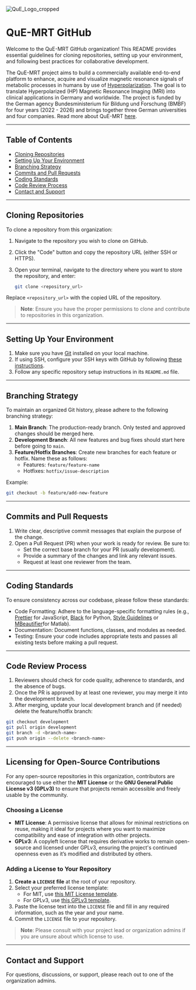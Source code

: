 ![QuE_Logo_cropped](https://user-images.githubusercontent.com/18266223/200273741-876ecea9-f357-4362-86be-5b38e9338ffc.png)

# QuE-MRT GitHub

Welcome to the QuE-MRT GitHub organization! This README provides essential guidelines for cloning repositories, setting up your environment, and following best practices for collaborative development.

The QuE-MRT project aims to build a commercially available end-to-end platform to enhance, acquire and visualize magnetic resonance signals of metabolic processes in humans by use of [Hyperpolarization](https://en.wikipedia.org/wiki/Hyperpolarization_(physics)). The goal is to translate Hyperpolarized (HP) Magnetic Resonance Imaging (MRI) into clinical applications in Germany and worldwide. The project is funded by the German agency Bundesministerium für Bildung und Forschung (BMBF) for four years (2022 - 2026) and brings together three German universities and four companies. Read more about QuE-MRT [here](https://www.quantentechnologien.de/forschung/foerderung/leuchtturmprojekte-der-quantenbasierten-messtechnik/que-mrt.html).

---

## Table of Contents

- [Cloning Repositories](#cloning-repositories)
- [Setting Up Your Environment](#setting-up-your-environment)
- [Branching Strategy](#branching-strategy)
- [Commits and Pull Requests](#commits-and-pull-requests)
- [Coding Standards](#coding-standards)
- [Code Review Process](#code-review-process)
- [Contact and Support](#contact-and-support)

---

## Cloning Repositories

To clone a repository from this organization:

1. Navigate to the repository you wish to clone on GitHub.
2. Click the "Code" button and copy the repository URL (either SSH or HTTPS).
3. Open your terminal, navigate to the directory where you want to store the repository, and enter:

    ```bash
    git clone <repository_url>
    ```

Replace `<repository_url>` with the copied URL of the repository.

> **Note**: Ensure you have the proper permissions to clone and contribute to repositories in this organization.

---

## Setting Up Your Environment

1. Make sure you have [Git](https://git-scm.com/downloads) installed on your local machine.
2. If using SSH, configure your SSH keys with GitHub by following [these instructions](https://docs.github.com/en/authentication/connecting-to-github-with-ssh).
3. Follow any specific repository setup instructions in its `README.md` file.

---

## Branching Strategy

To maintain an organized Git history, please adhere to the following branching strategy:

1. **Main Branch**: The production-ready branch. Only tested and approved changes should be merged here.
2. **Development Branch**: All new features and bug fixes should start here before going to `main`.
3. **Feature/Hotfix Branches**: Create new branches for each feature or hotfix. Name these as follows:
   - Features: `feature/feature-name`
   - Hotfixes: `hotfix/issue-description`

Example:

```bash
git checkout -b feature/add-new-feature
```

---
 
## Commits and Pull Requests

1. Write clear, descriptive commit messages that explain the purpose of the change.
2. Open a Pull Request (PR) when your work is ready for review. Be sure to:
   - Set the correct base branch for your PR (usually development).
   - Provide a summary of the changes and link any relevant issues.
   - Request at least one reviewer from the team.
  
---

## Coding Standards
To ensure consistency across our codebase, please follow these standards:

- Code Formatting: Adhere to the language-specific formatting rules (e.g., [Prettier](https://prettier.io/) for JavaScript, [Black](https://pypi.org/project/black/) for Python, [Style Guidelines](https://de.mathworks.com/matlabcentral/fileexchange/45047-matlab-style-guidelines-cheat-sheet) or [MBeautifier](https://github.com/davidvarga/MBeautifier)for Matlab).
- Documentation: Document functions, classes, and modules as needed.
- Testing: Ensure your code includes appropriate tests and passes all existing tests before making a pull request.

---

## Code Review Process
1. Reviewers should check for code quality, adherence to standards, and the absence of bugs.
2. Once the PR is approved by at least one reviewer, you may merge it into the development branch.
3. After merging, update your local development branch and (if needed) delete the feature/hotfix branch:
```bash
git checkout development
git pull origin development
git branch -d <branch-name>
git push origin --delete <branch-name>
```

---

## Licensing for Open-Source Contributions

For any open-source repositories in this organization, contributors are encouraged to use either the **MIT License** or the **GNU General Public License v3 (GPLv3)** to ensure that projects remain accessible and freely usable by the community. 

### Choosing a License

- **MIT License**: A permissive license that allows for minimal restrictions on reuse, making it ideal for projects where you want to maximize compatibility and ease of integration with other projects. 
- **GPLv3**: A copyleft license that requires derivative works to remain open-source and licensed under GPLv3, ensuring the project's continued openness even as it’s modified and distributed by others.

### Adding a License to Your Repository

1. **Create a `LICENSE` file** at the root of your repository.
2. Select your preferred license template:
   - For MIT, use [this MIT License template](https://choosealicense.com/licenses/mit/).
   - For GPLv3, use [this GPLv3 template](https://choosealicense.com/licenses/gpl-3.0/).
3. Paste the license text into the `LICENSE` file and fill in any required information, such as the year and your name.
4. Commit the `LICENSE` file to your repository.

> **Note**: Please consult with your project lead or organization admins if you are unsure about which license to use.

---

## Contact and Support

For questions, discussions, or support, please reach out to one of the organization admins.




